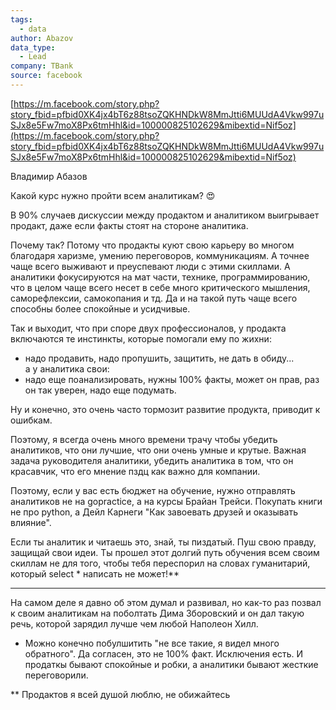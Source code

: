 ```yaml
---
tags:
  - data
author: Abazov
data_type:
  - Lead
company: TBank
source: facebook
---
```



[https://m.facebook.com/story.php?story_fbid=pfbid0XK4jx4bT6z88tsoZQKHNDkW8MmJtti6MUUdA4Vkw997uSJx8e5Fw7moX8Px6tmHhl&id=100000825102629&mibextid=Nif5oz](https://m.facebook.com/story.php?story_fbid=pfbid0XK4jx4bT6z88tsoZQKHNDkW8MmJtti6MUUdA4Vkw997uSJx8e5Fw7moX8Px6tmHhl&id=100000825102629&mibextid=Nif5oz)  

Владимир Абазов  

Какой курс нужно пройти всем аналитикам? 😍  
  
В 90% случаев дискуссии между продактом и аналитиком выигрывает продакт, даже если факты стоят на стороне аналитика.  
  
Почему так? Потому что продакты куют свою карьеру во многом благодаря харизме, умению переговоров, коммуникациям. А точнее чаще всего выживают и преуспевают люди с этими скиллами. А аналитики фокусируются на мат части, технике, программированию, что в целом чаще всего несет в себе много критического мышления, саморефлексии, самокопания и тд. Да и на такой путь чаще всего способны более спокойные и усидчивые.  
  
Так и выходит, что при споре двух профессионалов, у продакта включаются те инстинкты, которые помогали ему по жихни:  
- надо продавить, надо пропушить, защитить, не дать в обиду...  
а у аналитика свои:  
- надо еще поанализировать, нужны 100% факты, может он прав, раз он так уверен, надо еще подумать.  
  
Ну и конечно, это очень часто тормозит развитие продукта, приводит к ошибкам.  
  
Поэтому, я всегда очень много времени трачу чтобы убедить аналитиков, что они лучшие, что они очень умные и крутые. Важная задача руководителя аналитики, убедить аналитика в том, что он красавчик, что его мнение пздц как важно для компании.  
  
Поэтому, если у вас есть бюджет на обучение, нужно отправлять аналитиков не на gopractice, а на курсы Брайан Трейси. Покупать книги не про python, а Дейл Карнеги "Как завоевать друзей и оказывать влияние".  
  
Если ты аналитик и читаешь это, знай, ты пиздатый. Пуш свою правду, защищай свои идеи. Ты прошел этот долгий путь обучения всем своим скиллам не для того, чтобы тебя переспорил на словах гуманитарий, который select * написать не может!**  
  
---  
На самом деле я давно об этом думал и развивал, но как-то раз позвал к своим аналитикам на поболтать Дима Зборовский и он дал такую речь, которой зарядил лучше чем любой Наполеон Хилл.  
  
* Можно конечно побулшитить "не все такие, я видел много обратного". Да согласен, это не 100% факт. Исключения есть. И продаткы бывают спокойные и робки, а аналитики бывают жесткие переговорили.  
  
** Продактов я всей душой люблю, не обижайтесь
